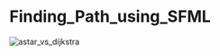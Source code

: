 # Finding_Path_using_SFML

![astar_vs_dijkstra](https://github.com/user-attachments/assets/4f8db742-9324-456b-bd29-d8348b6e395b)

